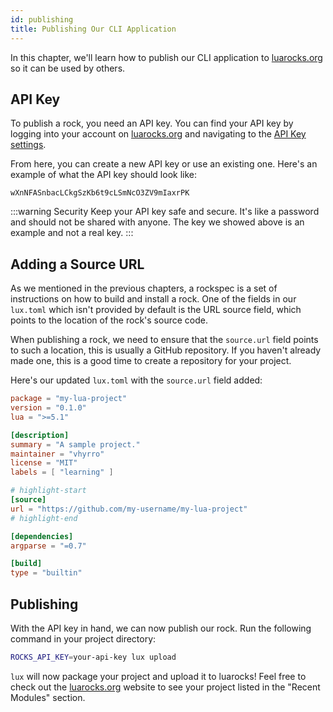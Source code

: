 ```yaml
---
id: publishing
title: Publishing Our CLI Application
---
```


In this chapter, we'll learn how to publish our CLI application to [luarocks.org](https://luarocks.org)
so it can be used by others.

## API Key

To publish a rock, you need an API key. You can find your API key by logging into your account on
[luarocks.org](https://luarocks.org) and navigating to the [API Key settings](https://luarocks.org/settings/api-keys).

From here, you can create a new API key or use an existing one.
Here's an example of what the API key should look like:

```
wXnNFASnbacLCkgSzKb6t9cLSmNcO3ZV9mIaxrPK
```

:::warning Security
Keep your API key safe and secure. It's like a password and should not be shared with anyone.
The key we showed above is an example and not a real key.
:::

## Adding a Source URL

As we mentioned in the previous chapters, a rockspec is a set of instructions
on how to build and install a rock. One of the fields in our `lux.toml` which
isn't provided by default is the URL source field, which points to the location
of the rock's source code.

When publishing a rock, we need to ensure that the `source.url` field points to
such a location, this is usually a GitHub repository. If you haven't already
made one, this is a good time to create a repository for your project.

Here's our updated `lux.toml` with the `source.url` field added:

```toml title="lux.toml"
package = "my-lua-project"
version = "0.1.0"
lua = ">=5.1"

[description]
summary = "A sample project."
maintainer = "vhyrro"
license = "MIT"
labels = [ "learning" ]

# highlight-start
[source]
url = "https://github.com/my-username/my-lua-project"
# highlight-end

[dependencies]
argparse = "=0.7"

[build]
type = "builtin"
```

## Publishing

With the API key in hand, we can now publish our rock. Run the following command in your project directory:

```sh
ROCKS_API_KEY=your-api-key lux upload
```

`lux` will now package your project and upload it to luarocks!
Feel free to check out the [luarocks.org](https://luarocks.org) website to see your project listed in the "Recent Modules" section.

